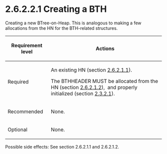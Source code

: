 <html dir="LTR" xmlns:mshelp="http://msdn.microsoft.com/mshelp" xmlns:ddue="http://ddue.schemas.microsoft.com/authoring/2003/5" xmlns:xlink="http://www.w3.org/1999/xlink" xmlns:tool="http://www.microsoft.com/tooltip">
    <head>
        <meta http-equiv="Content-Type" content="text/html; CHARSET=utf-8"></meta>
        <meta name="save" content="history"></meta>
        <title>2.6.2.2.1 Creating a BTH</title>
        <xml>
            <mshelp:toctitle title="2.6.2.2.1 Creating a BTH"></mshelp:toctitle>
            <mshelp:rltitle title="[MS-PST]: Creating a BTH"></mshelp:rltitle>
            <mshelp:keyword index="A" term="bfb05b53-2091-49be-a9e1-1d2434f997ed"></mshelp:keyword>
            <mshelp:attr name="DCSext.ContentType" value="open specification"></mshelp:attr>
            <mshelp:attr name="AssetID" value="bfb05b53-2091-49be-a9e1-1d2434f997ed"></mshelp:attr>
            <mshelp:attr name="TopicType" value="kbRef"></mshelp:attr>
            <mshelp:attr name="DCSext.Title" value="[MS-PST]: Creating a BTH" />
        </xml>
    </head>
    <body>
        <div id="header">
            <h1 class="heading">2.6.2.2.1 Creating a BTH</h1>
        </div>
        <div id="mainSection">
            <div id="mainBody">
                <div id="allHistory" class="saveHistory"></div>
                <div id="sectionSection0" class="section" name="collapseableSection">
                    

<p>Creating a new BTree-on-Heap. This is analogous to making a
few allocations from the HN for the BTH-related structures.</p>

<table>
 <thead>
  <tr>
   <th>
   <p>Requirement level</p>
   </th>
   <th>
   <p><b><span>Actions</span></b></p>
   </th>
  </tr>
 </thead>
 <tr>
  <td>
  <p>Required</p>
  </td>
  <td>
  <p>An existing HN (section <a href="a29ef0f7-1a42-4483-a14c-c245d066e23a.md">2.6.2.1.1</a>).</p>
  <p>The BTHHEADER MUST be allocated from the HN (section <a href="5b30032e-8cbc-4f03-a6bd-c21a7f1c54ea.md">2.6.2.1.2</a>),  and
  properly initialized (section <a href="5a6ab19e-1f44-4def-ad64-7bd82d94bd78.md">2.3.2.1</a>).</p>
  </td>
 </tr>
 <tr>
  <td>
  <p>Recommended</p>
  </td>
  <td>
  <p>None.</p>
  </td>
 </tr>
 <tr>
  <td>
  <p>Optional</p>
  </td>
  <td>
  <p>None.</p>
  </td>
 </tr>
</table>

<p>Possible side effects: See section 2.6.2.1.1 and 2.6.2.1.2.</p>
                </div>
            </div>
        </div>
    </body>
</html>